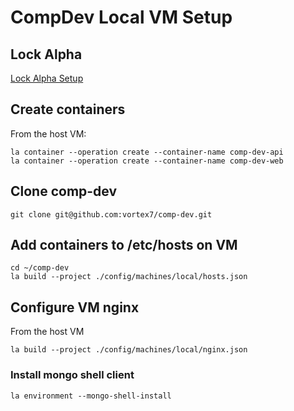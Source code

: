 # CompDev Local VM Setup

## Lock Alpha
[Lock Alpha Setup](https://github.com/vortex7/lock-alpha/blob/master/ENVIRONMENT-SETUP.md)

## Create containers

From the host VM:

```
la container --operation create --container-name comp-dev-api
la container --operation create --container-name comp-dev-web
```

## Clone comp-dev

```
git clone git@github.com:vortex7/comp-dev.git
```

## Add containers to /etc/hosts on VM

```
cd ~/comp-dev
la build --project ./config/machines/local/hosts.json
```

## Configure VM nginx

From the host VM

```
la build --project ./config/machines/local/nginx.json
```

### Install mongo shell client

```
la environment --mongo-shell-install
```
